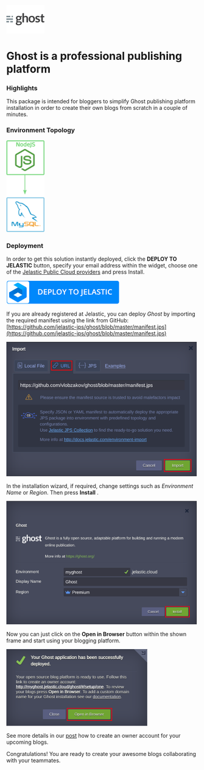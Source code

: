 <p align="left"> 
<img src="images/ghost.png" width="100">
</p>

# Ghost is a professional publishing platform

### Highlights

This package is intended for bloggers to simplify Ghost publishing platform installation in order to create their own blogs from scratch in a couple of minutes.

### Environment Topology

<p align="left"> 
<img src="images/topology.png" width="100"> 
</p>
 
### Deployment

In order to get this solution instantly deployed, click the **DEPLOY TO JELASTIC** button, specify your email address within the widget, choose one of the [Jelastic Public Cloud providers](https://jelastic.cloud/) and press Install.

[![Deploy](https://github.com/jelastic-jps/git-push-deploy/raw/master/images/deploy-to-jelastic.png)](https://jelastic.com/install-application/?manifest=https://raw.githubusercontent.com/jelastic-jps/ghost/master/manifest.jps) 

If you are already registered at Jelastic, you can deploy *Ghost* by importing the required manifest using the link from GitHub:
[https://github.com/jelastic-jps/ghost/blob/master/manifest.jps](https://github.com/jelastic-jps/ghost/blob/master/manifest.jps)

<p align="left"> 
<img src="images/import.png" width="500">
</p>

In the installation wizard, if required, change settings such as *Environment Name* or *Region*. Then press __Install__ .

<p align="left">
<img src="images/install.png" width="500">
</p>

Now you can just click on the **Open in Browser** button within the shown frame and start using your blogging platform.

<p align="left"> 
<img src="images/success.png" width="370">
</p>

See more details in our [post](https://jelastic.com/blog/ghost-blogging-platform-automatic-installation-on-jelastic-paas/) how to create an owner account for your upcoming blogs.

Congratulations! You are ready to create your awesome blogs collaborating with your teammates.